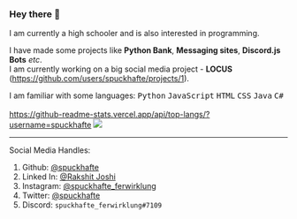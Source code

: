 ### Hey there 👋

I am currently a high schooler and is also interested in programming.<br>

I have made some projects like **Python Bank**, **Messaging sites**, **Discord.js Bots** *etc*.<br>
I am currently working on a big social media project - **LOCUS** (https://github.com/users/spuckhafte/projects/1).

I am familiar with some languages: <kbd>Python</kbd> <kbd>JavaScript</kbd> <kbd>HTML</kbd> <kbd>CSS</kbd> <kbd>Java</kbd> <kbd>C#</kbd>
<br><br>
https://github-readme-stats.vercel.app/api/top-langs/?username=spuckhafte
<img src="https://github-readme-stats.vercel.app/api/top-langs/?username=spuckhafte" style="cursor:default; user-select:none">
<hr>
    
Social Media Handles:
1. Github: <a href="https://github.com/spuckhafte">@spuckhafte</a>
2. Linked In: <a href="https://in.linkedin.com/in/rakshit-joshi-ab6892217">@Rakshit Joshi</a>
3. Instagram: <a href="https://www.instagram.com/spuckhafte_ferwirklung">@spuckhafte_ferwirklung</a>
4. Twitter: <a href="https://twitter.com/spuckhafte">@spuckhafte</a>
5. Discord: `spuckhafte_ferwirklung#7109`
